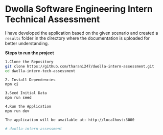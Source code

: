 
# Dwolla Software Engineering Intern Technical Assessment
I have developed the application based on the given scenario and created a `results` folder in the directory where the documentation is uploaded for better understanding.

**Steps to run the project**
```bash
1.Clone the Repository
git clone https://github.com/tharani247/dwolla-intern-assessment.git
cd dwolla-intern-tech-assessment

2. Install Dependencies
npm ci

3.Seed Initial Data
npm run seed

4.Run the Application
npm run dev

The application will be available at: http://localhost:3000

# dwolla-intern-assessment

